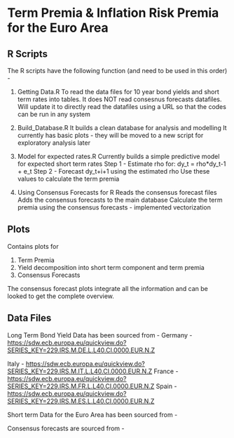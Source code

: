 # Term Premia &amp; Inflation Risk Premia for the Euro Area

## R Scripts
The R scripts have the following function (and need to be used in this order) -
1. Getting Data.R
  To read the data files for 10 year bond yields and short term rates into tables.
  It does NOT read consesnus forecasts datafiles.
  Will update it to directly read the datafiles using a URL so that the codes can be run in any system
  
2. Build_Database.R
  It builds a clean database for analysis and modelling
  It currently has basic plots - they will be moved to a new script for exploratory analysis later
  
3. Model for expected rates.R
  Currently builds a simple predictive model for expected short term rates
  Step 1 - Estimate rho for: dy_t = rho*dy_t-1 + e_t
  Step 2 - Forecast dy_t+i+1 using the estimated rho
  Use these values to calculate the term premia
  
4. Using Consensus Forecasts for R
  Reads the consensus forecast files
  Adds the consensus forecasts to the main database
  Calculate the term premia using the consensus forecasts - implemented vectorization

## Plots
Contains plots for
  1. Term Premia
  2. Yield decomposition into short term component and term premia
  3. Consensus Forecasts

The consensus forecast plots integrate all the information and can be looked to get the complete overview.

## Data Files
Long Term Bond Yield Data has been sourced from -
  Germany - https://sdw.ecb.europa.eu/quickview.do?SERIES_KEY=229.IRS.M.DE.L.L40.CI.0000.EUR.N.Z
  
  Italy - https://sdw.ecb.europa.eu/quickview.do?SERIES_KEY=229.IRS.M.IT.L.L40.CI.0000.EUR.N.Z
  France - https://sdw.ecb.europa.eu/quickview.do?SERIES_KEY=229.IRS.M.FR.L.L40.CI.0000.EUR.N.Z
  Spain - https://sdw.ecb.europa.eu/quickview.do?SERIES_KEY=229.IRS.M.ES.L.L40.CI.0000.EUR.N.Z
  
Short term Data for the Euro Area has been sourced from -

Consensus forecasts are sourced from -


  
